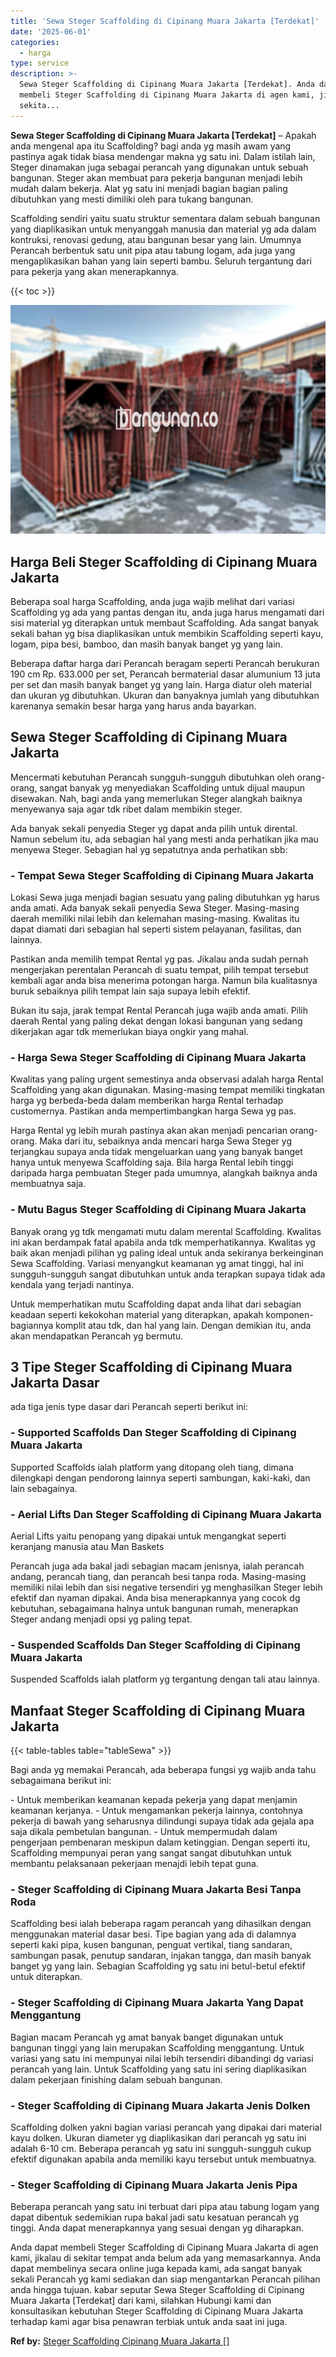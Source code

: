 ```yaml
---
title: 'Sewa Steger Scaffolding di Cipinang Muara Jakarta [Terdekat]'
date: '2025-06-01'
categories:
  - harga
type: service
description: >-
  Sewa Steger Scaffolding di Cipinang Muara Jakarta [Terdekat]. Anda dapat
  membeli Steger Scaffolding di Cipinang Muara Jakarta di agen kami, jikalau di
  sekita...
---
```


**Sewa Steger Scaffolding di Cipinang Muara Jakarta \[Terdekat\]** – Apakah anda mengenal apa itu Scaffolding? bagi anda yg masih awam yang pastinya agak tidak biasa mendengar makna yg satu ini. Dalam istilah lain, Steger dinamakan juga sebagai perancah yang digunakan untuk sebuah bangunan. Steger akan membuat para pekerja bangunan menjadi lebih mudah dalam bekerja. Alat yg satu ini menjadi bagian bagian paling dibutuhkan yang mesti dimiliki oleh para tukang bangunan.

Scaffolding sendiri yaitu suatu struktur sementara dalam sebuah bangunan yang diaplikasikan untuk menyanggah manusia dan material yg ada dalam kontruksi, renovasi gedung, atau bangunan besar yang lain. Umumnya Perancah berbentuk satu unit pipa atau tabung logam, ada juga yang mengaplikasikan bahan yang lain seperti bambu. Seluruh tergantung dari para pekerja yang akan menerapkannya.

{{< toc >}}

![Sewa Steger Scaffolding di Cipinang Muara Jakarta [Terdekat]](/images/sewa-scaffolding-steger-22.png)

## Harga Beli Steger Scaffolding di Cipinang Muara Jakarta

Beberapa soal harga Scaffolding, anda juga wajib melihat dari variasi Scaffolding yg ada yang pantas dengan itu, anda juga harus mengamati dari sisi material yg diterapkan untuk membaut Scaffolding. Ada sangat banyak sekali bahan yg bisa diaplikasikan untuk membikin Scaffolding seperti kayu, logam, pipa besi, bamboo, dan masih banyak banget yg yang lain.

Beberapa daftar harga dari Perancah beragam seperti Perancah berukuran 190 cm Rp. 633.000 per set, Perancah bermaterial dasar alumunium 13 juta per set dan masih banyak banget yg yang lain. Harga diatur oleh material dan ukuran yg dibutuhkan. Ukuran dan banyaknya jumlah yang dibutuhkan karenanya semakin besar harga yang harus anda bayarkan.

## Sewa Steger Scaffolding di Cipinang Muara Jakarta

Mencermati kebutuhan Perancah sungguh-sungguh dibutuhkan oleh orang-orang, sangat banyak yg menyediakan Scaffolding untuk dijual maupun disewakan. Nah, bagi anda yang memerlukan Steger alangkah baiknya menyewanya saja agar tdk ribet dalam membikin steger.

Ada banyak sekali penyedia Steger yg dapat anda pilih untuk dirental. Namun sebelum itu, ada sebagian hal yang mesti anda perhatikan jika mau menyewa Steger. Sebagian hal yg sepatutnya anda perhatikan sbb:

### \- Tempat Sewa Steger Scaffolding di Cipinang Muara Jakarta

Lokasi Sewa juga menjadi bagian sesuatu yang paling dibutuhkan yg harus anda amati. Ada banyak sekali penyedia Sewa Steger. Masing-masing daerah memiliki nilai lebih dan kelemahan masing-masing. Kwalitas itu dapat diamati dari sebagian hal seperti sistem pelayanan, fasilitas, dan lainnya.

Pastikan anda memilih tempat Rental yg pas. Jikalau anda sudah pernah mengerjakan perentalan Perancah di suatu tempat, pilih tempat tersebut kembali agar anda bisa menerima potongan harga. Namun bila kualitasnya buruk sebaiknya pilih tempat lain saja supaya lebih efektif.

Bukan itu saja, jarak tempat Rental Perancah juga wajib anda amati. Pilih daerah Rental yang paling dekat dengan lokasi bangunan yang sedang dikerjakan agar tdk memerlukan biaya ongkir yang mahal.

### \- Harga Sewa Steger Scaffolding di Cipinang Muara Jakarta

Kwalitas yang paling urgent semestinya anda observasi adalah harga Rental Scaffolding yang akan digunakan. Masing-masing tempat memiliki tingkatan harga yg berbeda-beda dalam memberikan harga Rental terhadap customernya. Pastikan anda mempertimbangkan harga Sewa yg pas.

Harga Rental yg lebih murah pastinya akan akan menjadi pencarian orang-orang. Maka dari itu, sebaiknya anda mencari harga Sewa Steger yg terjangkau supaya anda tidak mengeluarkan uang yang banyak banget hanya untuk menyewa Scaffolding saja. Bila harga Rental lebih tinggi daripada harga pembuatan Steger pada umumnya, alangkah baiknya anda membuatnya saja.

### \- Mutu Bagus Steger Scaffolding di Cipinang Muara Jakarta

Banyak orang yg tdk mengamati mutu dalam merental Scaffolding. Kwalitas ini akan berdampak fatal apabila anda tdk memperhatikannya. Kwalitas yg baik akan menjadi pilihan yg paling ideal untuk anda sekiranya berkeinginan Sewa Scaffolding. Variasi menyangkut keamanan yg amat tinggi, hal ini sungguh-sungguh sangat dibutuhkan untuk anda terapkan supaya tidak ada kendala yang terjadi nantinya.

Untuk memperhatikan mutu Scaffolding dapat anda lihat dari sebagian keadaan seperti kekokohan material yang diterapkan, apakah komponen-bagiannya komplit atau tdk, dan hal yang lain. Dengan demikian itu, anda akan mendapatkan Perancah yg bermutu.

## 3 Tipe Steger Scaffolding di Cipinang Muara Jakarta Dasar

ada tiga jenis type dasar dari Perancah seperti berikut ini:

### \- Supported Scaffolds Dan Steger Scaffolding di Cipinang Muara Jakarta

Supported Scaffolds ialah platform yang ditopang oleh tiang, dimana dilengkapi dengan pendorong lainnya seperti sambungan, kaki-kaki, dan lain sebagainya.

### \- Aerial Lifts Dan Steger Scaffolding di Cipinang Muara Jakarta

Aerial Lifts yaitu penopang yang dipakai untuk mengangkat seperti keranjang manusia atau Man Baskets

Perancah juga ada bakal jadi sebagian macam jenisnya, ialah perancah andang, perancah tiang, dan perancah besi tanpa roda. Masing-masing memiliki nilai lebih dan sisi negative tersendiri yg menghasilkan Steger lebih efektif dan nyaman dipakai. Anda bisa menerapkannya yang cocok dg kebutuhan, sebagaimana halnya untuk bangunan rumah, menerapkan Steger andang menjadi opsi yg paling tepat.

### \- Suspended Scaffolds Dan Steger Scaffolding di Cipinang Muara Jakarta

Suspended Scaffolds ialah platform yg tergantung dengan tali atau lainnya.

## Manfaat Steger Scaffolding di Cipinang Muara Jakarta

{{< table-tables table="tableSewa" >}}

Bagi anda yg memakai Perancah, ada beberapa fungsi yg wajib anda tahu sebagaimana berikut ini:

\- Untuk memberikan keamanan kepada pekerja yang dapat menjamin keamanan kerjanya. - Untuk mengamankan pekerja lainnya, contohnya pekerja di bawah yang seharusnya dilindungi supaya tidak ada gejala apa saja dikala pembetulan bangunan. - Untuk mempermudah dalam pengerjaan pembenaran meskipun dalam ketinggian. Dengan seperti itu, Scaffolding mempunyai peran yang sangat sangat dibutuhkan untuk membantu pelaksanaan pekerjaan menajdi lebih tepat guna.

### \- Steger Scaffolding di Cipinang Muara Jakarta Besi Tanpa Roda

Scaffolding besi ialah beberapa ragam perancah yang dihasilkan dengan menggunakan material dasar besi. Tipe bagian yang ada di dalamnya seperti kaki pipa, kusen bangunan, penguat vertikal, tiang sandaran, sambungan pasak, penutup sandaran, injakan tangga, dan masih banyak banget yg yang lain. Sebagian Scaffolding yg satu ini betul-betul efektif untuk diterapkan.

### \- Steger Scaffolding di Cipinang Muara Jakarta Yang Dapat Menggantung

Bagian macam Perancah yg amat banyak banget digunakan untuk bangunan tinggi yang lain merupakan Scaffolding menggantung. Untuk variasi yang satu ini mempunyai nilai lebih tersendiri dibandingi dg variasi perancah yang lain. Untuk Scaffolding yang satu ini sering diaplikasikan dalam pekerjaan finishing dalam sebuah bangunan.

### \- Steger Scaffolding di Cipinang Muara Jakarta Jenis Dolken

Scaffolding dolken yakni bagian variasi perancah yang dipakai dari material kayu dolken. Ukuran diameter yg diaplikasikan dari perancah yg satu ini adalah 6-10 cm. Beberapa perancah yg satu ini sungguh-sungguh cukup efektif digunakan apabila anda memiliki kayu tersebut untuk membuatnya.

### \- Steger Scaffolding di Cipinang Muara Jakarta Jenis Pipa

Beberapa perancah yang satu ini terbuat dari pipa atau tabung logam yang dapat dibentuk sedemikian rupa bakal jadi satu kesatuan perancah yg tinggi. Anda dapat menerapkannya yang sesuai dengan yg diharapkan.

Anda dapat membeli Steger Scaffolding di Cipinang Muara Jakarta di agen kami, jikalau di sekitar tempat anda belum ada yang memasarkannya. Anda dapat membelinya secara online juga kepada kami, ada sangat banyak sekali Perancah yg kami sediakan dan siap mengantarkan Perancah pilihan anda hingga tujuan. kabar seputar Sewa Steger Scaffolding di Cipinang Muara Jakarta \[Terdekat\] dari kami, silahkan Hubungi kami dan konsultasikan kebutuhan Steger Scaffolding di Cipinang Muara Jakarta terhadap kami agar bisa penawran terbiak untuk anda saat ini juga.

**Ref by:** [Steger Scaffolding Cipinang Muara Jakarta []](https://id.wikipedia.org/wiki/Steger)
